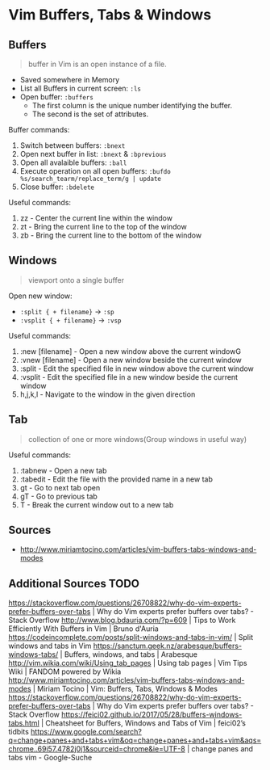 # Vim Buffers, Tabs & Windows

## Buffers

> buffer in Vim is an open instance of a file.

* Saved somewhere in Memory
* List all Buffers in current screen: `:ls`
* Open buffer: `:buffers`
	* The first column is the unique number identifying the buffer.
	* The second is the set of attributes.

Buffer commands:

1. Switch between buffers: `:bnext`
2. Open next buffer in list: `:bnext` & `:bprevious`
3. Open all avalaible buffers: `:ball`
4. Execute operation on all open buffers: `:bufdo %s/search_tearm/replace_term/g | update`
5. Close buffer: `:bdelete`

Useful commands:

1. zz - Center the current line within the window
1. zt - Bring the current line to the top of the window
1. zb - Bring the current line to the bottom of the window

## Windows

> viewport onto a single buffer

Open new window:

* `:split { + filename}` -> `:sp`
* `:vsplit { + filename}` -> `:vsp`


Useful commands:

1. :new [filename] - Open a new window above the current windowG
1. :vnew [filename] - Open a new window beside the current window
1. :split <filename> - Edit the specified file in new window above the current window
1. :vsplit <filename> - Edit the specified file in a new window beside the current window
1. <Ctrl-w>h,j,k,l - Navigate to the window in the given direction

## Tab

> collection of one or more windows(Group windows in useful way)

Useful commands:

1. :tabnew - Open a new tab
1. :tabedit <filename> - Edit the file with the provided name in a new tab
1. gt - Go to next tab open
1. gT - Go to previous tab
1. <Ctrl-w>T - Break the current window out to a new tab

## Sources

* <http://www.miriamtocino.com/articles/vim-buffers-tabs-windows-and-modes>

## Additional Sources TODO

https://stackoverflow.com/questions/26708822/why-do-vim-experts-prefer-buffers-over-tabs | Why do Vim experts prefer buffers over tabs? - Stack Overflow
http://www.blog.bdauria.com/?p=609 | Tips to Work Efficiently With Buffers in Vim | Bruno d'Auria
https://codeincomplete.com/posts/split-windows-and-tabs-in-vim/ | Split windows and tabs in Vim
https://sanctum.geek.nz/arabesque/buffers-windows-tabs/ | Buffers, windows, and tabs | Arabesque
http://vim.wikia.com/wiki/Using_tab_pages | Using tab pages | Vim Tips Wiki | FANDOM powered by Wikia
http://www.miriamtocino.com/articles/vim-buffers-tabs-windows-and-modes | Miriam Tocino | Vim: Buffers, Tabs, Windows & Modes
https://stackoverflow.com/questions/26708822/why-do-vim-experts-prefer-buffers-over-tabs | Why do Vim experts prefer buffers over tabs? - Stack Overflow
https://feici02.github.io/2017/05/28/buffers-windows-tabs.html | Cheatsheet for Buffers, Windows and Tabs of Vim | feici02’s tidbits
https://www.google.com/search?q=change+panes+and+tabs+vim&oq=change+panes+and+tabs+vim&aqs=chrome..69i57.4782j0j1&sourceid=chrome&ie=UTF-8 | change panes and tabs vim - Google-Suche
